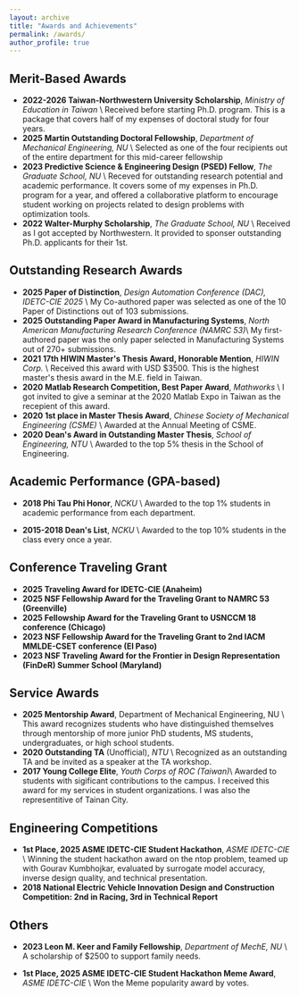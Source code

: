 ```yaml
---
layout: archive
title: "Awards and Achievements"
permalink: /awards/
author_profile: true
---
```


## Merit-Based Awards
* **2022-2026 Taiwan-Northwestern University Scholarship**, _Ministry of Education in Taiwan_ \\
Received before starting Ph.D. program. This is a package that covers half of my expenses of doctoral study for four years. 
* **2025 Martin Outstanding Doctoral Fellowship**, _Department of Mechanical Engineering, NU_ \\
Selected as one of the four recipients out of the entire department for this mid-career fellowship
* **2023 Predictive Science & Engineering Design (PSED) Fellow**, _The Graduate School, NU_ \\
Receved for outstanding research potential and academic performance. It covers some of my expenses in Ph.D. program for a year, and offered a collaborative platform to encourage student working on projects related to design problems with optimization tools. 
* **2022 Walter-Murphy Scholarship**, _The Graduate School, NU_ \\
Received as I got accepted by Northwestern. It provided to sponser outstanding Ph.D. applicants for their 1st. 

## Outstanding Research Awards
* **2025 Paper of Distinction**, _Design Automation Conference (DAC), IDETC-CIE 2025_ \\
My Co-authored paper was selected as one of the 10 Paper of Distinctions out of 103 submissions. 
* **2025 Outstanding Paper Award in Manufacturing Systems**, _North American Manufacturing Research Conference (NAMRC 53)_\\
My first-authored paper was the only paper selected in Manufacturing Systems out of 270+ submissions.
* **2021 17th HIWIN Master's Thesis Award, Honorable Mention**, _HIWIN Corp._ \\
Received this award with USD $3500. This is the highest master's thesis award in the M.E. field in Taiwan. 
* **2020 Matlab Research Competition, Best Paper Award**, _Mathworks_ \\
I got invited to give a seminar at the 2020 Matlab Expo in Taiwan as the recepient of this award. 
* **2020 1st place in Master Thesis Award**, _Chinese Society of Mechanical Engineering (CSME)_ \\
Awarded at the Annual Meeting of CSME.
* **2020 Dean's Award in Outstanding Master Thesis**, _School of Engineering, NTU_ \\
Awarded to the top 5% thesis in the School of Engineering. 

## Academic Performance (GPA-based)
* **2018 Phi Tau Phi Honor**, _NCKU_ \\
Awarded to the top 1% students in academic performance from each department.

* **2015-2018 Dean's List**, _NCKU_ \\
Awarded to the top 10% students in the class every once a year.

## Conference Traveling Grant
* **2025 Traveling Award for IDETC-CIE (Anaheim)**
* **2025 NSF Fellowship Award for the Traveling Grant to NAMRC 53 (Greenville)**
* **2025 Fellowship Award for the Traveling Grant to USNCCM 18 conference (Chicago)**
* **2023 NSF Fellowship Award for the Traveling Grant to 2nd IACM MMLDE-CSET conference (El Paso)**
* **2023 NSF Traveling Award for the Frontier in Design Representation (FinDeR) Summer School (Maryland)**

## Service Awards
* **2025 Mentorship Award**, Department of Mechanical Engineering, NU \\
 This award recognizes students who have distinguished themselves through mentorship of more junior PhD students, MS students, undergraduates, or high school students.
* **2020 Outstanding TA** (Unofficial), _NTU_ \\
Recognized as an outstanding TA and be invited as a speaker at the TA workshop.
* **2017 Young College Elite**, _Youth Corps of ROC (Taiwan)_\\
Awarded to students with sigificant contributions to the campus. I received this award for my services in student organizations. I was also the representitive of Tainan City. 

## Engineering Competitions
* **1st Place, 2025 ASME IDETC-CIE Student Hackathon**, _ASME IDETC-CIE_ \\
Winning the student hackathon award on the ntop problem, teamed up with Gourav Kumbhojkar, evaluated by surrogate model accuracy, inverse design quality, and technical presentation. 
* **2018 National Electric Vehicle Innovation Design and Construction Competition: 2nd in Racing, 3rd in Technical Report**

## Others
* **2023 Leon M. Keer and Family Fellowship**, _Department of MechE, NU_ \\
A scholarship of $2500 to support family needs.

* **1st Place, 2025 ASME IDETC-CIE Student Hackathon Meme Award**, _ASME IDETC-CIE_ \\
Won the Meme popularity award by votes. 
